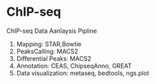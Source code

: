 # ChIP-seq
ChIP-seq Data Aanlaysis Pipline

1. Mapping: STAR,Bowtie
2. PeaksCalling: MACS2
3. Differential Peaks: MACS2
4. Annotation: CEAS, ChipseqAnno, GREAT
5. Data visualization: metaseq, bedtools, ngs.plot
